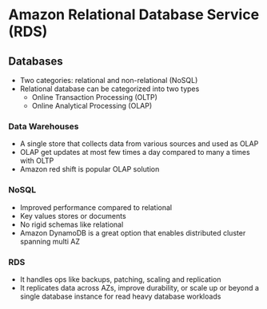 # Amazon Relational Database Service (RDS)

## Databases

- Two categories: relational and non-relational (NoSQL)
- Relational database can be categorized into two types
  - Online Transaction Processing (OLTP)
  - Online Analytical Processing (OLAP)

### Data Warehouses

- A single store that collects data from various sources and used as OLAP
- OLAP get updates at most few times a day compared to many a times with OLTP
- Amazon red shift is popular OLAP solution

### NoSQL

- Improved performance compared to relational
- Key values stores or documents
- No rigid schemas like relational
- Amazon DynamoDB is a great option that enables distributed cluster spanning multi AZ

### RDS

- It handles ops like backups, patching, scaling and replication
- It replicates data across AZs, improve durability, or scale up or beyond a single database instance for read heavy database workloads